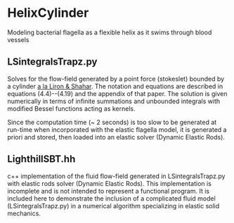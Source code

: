 # HelixCylinder
Modeling bacterial flagella as a flexible helix as it swims through blood vessels

## LSintegralsTrapz.py
Solves for the flow-field generated by a point force (stokeslet) bounded by a cylinder [a la Liron & Shahar](http://dx.doi.org/10.1017/S0022112078001366).  The notation and equations are described in equations (4.4)--(4.19) and the appendix of that paper.  The solution is given numerically in terms of infinite summations and unbounded integrals with modified Bessel functions acting as kernels.

Since the computation time (~ 2 seconds) is too slow to be generated at run-time when incorporated with the elastic flagella model, it is generated a priori and stored, then loaded into an elastic solver (Dynamic Elastic Rods).

## LighthillSBT.hh
c++ implementation of the fluid flow-field generated in LSintegralsTrapz.py with elastic rods solver (Dynamic Elastic Rods).  This implementation is incomplete and is not intended to represent a functional program.  It is included here to demonstrate the inclusion of a complicated fluid model (LSintegralsTrapz.py) in a numerical algorithm specializing in elastic solid mechanics.
